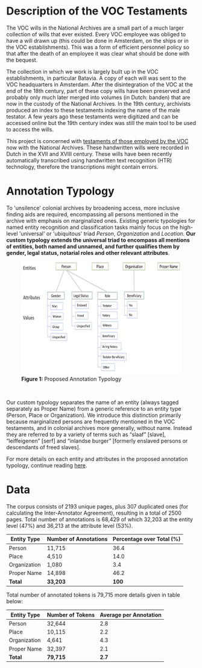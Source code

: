 # Description of the VOC Testaments

The VOC wills in the National Archives are a small part of a much larger collection of wills that ever existed. Every VOC employee was obliged to have a will drawn up (this could be done in Amsterdam, on the ships or in the VOC establishments). This was a form of efficient personnel policy so that after the death of an employee it was clear what should be done with the bequest. 

The collection in which we work is largely built up in the VOC establishments, in particular Batavia. A copy of each will was sent to the VOC headquarters in Amsterdam. After the disintegration of the VOC at the end of the 18th century, part of these copy wills have been preserved and probably only much later merged into volumes (in Dutch: banden) that are now in the custody of the National Archives. In the 19th century, archivists produced an index to these testaments indexing the name of the male testator. A few years ago these testaments were digitized and can be accessed online but the 19th century index was still the main tool to be used to access the wills.  

This project is concerned with [testaments of those employed by the VOC](https://www.nationaalarchief.nl/onderzoeken/zoekhulpen/voc-oost-indische-testamenten) now with the National Archives. These handwritten wills were recorded in Dutch in the XVII and XVIII century. These wills have been recently automatically transcribed using handwritten text recognition (HTR) technology, therefore the transcriptions might contain errors. 


# Annotation Typology

To 'unsilence' colonial archives by broadening access, more inclusive finding aids are required, encompassing all persons mentioned in the archive with emphasis on marginalized ones. Existing generic typologies for named entity recognition and classification tasks mainly focus on the high-level 'universal' or 'ubiquitous' triad *Person*, *Organization* and *Location*. **Our custom typology extends the universal triad to encompass all mentions of entities, both named and unnamed, and further qualifies them by gender, legal status, notarial roles and other relevant attributes**. 
<figure>
  <img src="../images/AnnotationTypology.png" width="700" height="300">
  <figcaption>
  <strong>Figure 1: </strong> Proposed Annotation Typology
  </figcaption>
</figure>

&nbsp;

Our custom typology separates the name of an entity (always tagged separately as Proper Name) from a generic reference to an entity type (Person, Place or Organization). We introduce this distinction primarily because marginalized persons are frequently mentioned in the VOC testaments, and in colonial archives more generally, without name. Instead they are referred to by a variety of terms such as “slaaf” [slave], “leiffeigenen” [serf] and “inlandse burger” [formerly enslaved persons or descendants of freed slaves]. 

For more details on each entity and attributes in the proposed annotation typology, continue reading [here](../data/AnnotationTypology.md).

# Data

The corpus consists of 2193 unique pages, plus 307 duplicated ones (for calculating the Inter-Annotator Agreement), resulting in a total of 2500 pages.
Total number of annotations is 68,429 of which 32,203 at the entity level (47%) and 36,213 at the attribute level (53%). 

**Entity Type**|**Number of Annotations**|**Percentage over Total (%)**|
-------------- | ----------------------- | ----------------------- |
Person         | 11,715                  | 36.4                    | 
Place          | 4,510                   | 14.0                    |
Organization   | 1,080                   | 3.4                     |
Proper Name    | 14,898                  | 46.2                    |
**Total**      | **33,203**              | **100**                 |


Total number of annotated tokens is 79,715 more details given in table below:

**Entity Type**|**Number of Tokens**     |**Average per Annotation**|
-------------- | ----------------------- | ------------------------ |
Person         | 32,644                  | 2.8                      | 
Place          | 10,115                  | 2.2                      |
Organization   | 4,641                   | 4.3                      |
Proper Name    | 32,397                  | 2.1                      |
**Total**      | **79,715**              | **2.7**                  |
